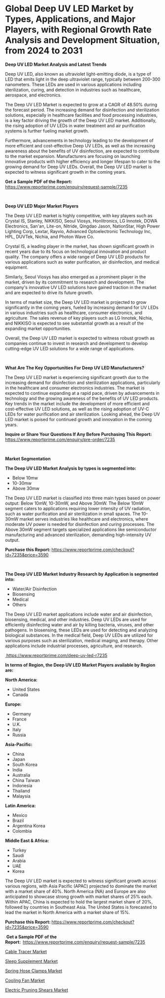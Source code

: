 <p><h1>Global Deep UV LED Market by Types, Applications, and Major Players, with Regional Growth Rate Analysis and Development Situation, from 2024 to 2031</h1></p><p><strong>Deep UV LED Market Analysis and Latest Trends</strong></p>
<p><p>Deep UV LED, also known as ultraviolet light-emitting diode, is a type of LED that emits light in the deep ultraviolet range, typically between 200-300 nanometers. These LEDs are used in various applications including sterilization, curing, and detection in industries such as healthcare, aerospace, and electronics.</p><p>The Deep UV LED Market is expected to grow at a CAGR of 48.50% during the forecast period. The increasing demand for disinfection and sterilization solutions, especially in healthcare facilities and food processing industries, is a key factor driving the growth of the Deep UV LED market. Additionally, the rising adoption of UV LEDs in water treatment and air purification systems is further fueling market growth.</p><p>Furthermore, advancements in technology leading to the development of more efficient and cost-effective Deep UV LEDs, as well as the increasing awareness about the benefits of UV disinfection, are expected to contribute to the market expansion. Manufacturers are focusing on launching innovative products with higher efficiency and longer lifespan to cater to the growing demand for Deep UV LEDs. Overall, the Deep UV LED market is expected to witness significant growth in the coming years.</p></p>
<p><strong>Get a Sample PDF of the Report:&nbsp;</strong> <a href="https://www.reportprime.com/enquiry/request-sample/7235">https://www.reportprime.com/enquiry/request-sample/7235</a></p>
<p>&nbsp;</p>
<p><strong>Deep UV LED Major Market Players</strong></p>
<p><p>The Deep UV LED market is highly competitive, with key players such as Crystal IS, Stanley, NIKKISO, Seoul Viosys, Honlitronics, LG Innotek, DOWA Electronics, San'an, Lite-on, Nitride, Qingdao Jason, NationStar, High Power Lighting Corp, Lextar, Rayvio, Advanced Optoelectronic Technology Inc, HPL, DUVTek, Nichia, and Photon Wave Co.</p><p>Crystal IS, a leading player in the market, has shown significant growth in recent years due to its focus on technological innovation and product quality. The company offers a wide range of Deep UV LED products for various applications such as water purification, air disinfection, and medical equipment.</p><p>Similarly, Seoul Viosys has also emerged as a prominent player in the market, driven by its commitment to research and development. The company's innovative UV LED solutions have gained traction in the market and are expected to drive its future growth.</p><p>In terms of market size, the Deep UV LED market is projected to grow significantly in the coming years, fueled by increasing demand for UV LEDs in various industries such as healthcare, consumer electronics, and agriculture. The sales revenue of key players such as LG Innotek, Nichia, and NIKKISO is expected to see substantial growth as a result of the expanding market opportunities.</p><p>Overall, the Deep UV LED market is expected to witness robust growth as companies continue to invest in research and development to develop cutting-edge UV LED solutions for a wide range of applications.</p></p>
<p>&nbsp;</p>
<p><strong>What Are The Key Opportunities For Deep UV LED Manufacturers?</strong></p>
<p><p>The Deep UV LED market is experiencing significant growth due to the increasing demand for disinfection and sterilization applications, particularly in the healthcare and consumer electronics industries. The market is expected to continue expanding at a rapid pace, driven by advancements in technology and the growing awareness of the benefits of UV LED products. Key trends in the market include the development of more efficient and cost-effective UV LED solutions, as well as the rising adoption of UV-C LEDs for water purification and air sterilization. Looking ahead, the Deep UV LED market is poised for continued growth and innovation in the coming years.</p></p>
<p><strong>Inquire or Share Your Questions If Any Before Purchasing This Report:</strong> <a href="https://www.reportprime.com/enquiry/pre-order/7235">https://www.reportprime.com/enquiry/pre-order/7235</a></p>
<p>&nbsp;</p>
<p><strong>Market Segmentation</strong></p>
<p><strong>The Deep UV LED Market Analysis by types is segmented into:</strong></p>
<p><ul><li>Below 10mw</li><li>10-30mw</li><li>Above 30mw</li></ul></p>
<p><p>The Deep UV LED market is classified into three main types based on power output: Below 10mW, 10-30mW, and Above 30mW. The Below 10mW segment caters to applications requiring lower intensity of UV radiation, such as water purification and air sterilization in small spaces. The 10-30mW market serves industries like healthcare and electronics, where moderate UV power is needed for disinfection and curing processes. The Above 30mW segment targets specialized applications like semiconductor manufacturing and advanced sterilization, demanding high-intensity UV output.</p></p>
<p><strong>Purchase this Report:&nbsp;</strong><a href="https://www.reportprime.com/checkout?id=7235&price=3590">https://www.reportprime.com/checkout?id=7235&price=3590</a></p>
<p>&nbsp;</p>
<p><strong>The Deep UV LED Market Industry Research by Application is segmented into:</strong></p>
<p><ul><li>Water/Air Disinfection</li><li>Biosensing</li><li>Medical</li><li>Others</li></ul></p>
<p><p>The Deep UV LED market applications include water and air disinfection, biosensing, medical, and other industries. Deep UV LEDs are used for efficiently disinfecting water and air by killing bacteria, viruses, and other pathogens. In biosensing, these LEDs are used for detecting and analyzing biological substances. In the medical field, Deep UV LEDs are utilized for various purposes such as sterilization, medical imaging, and therapy. Other applications include industrial processes, agriculture, and research.</p></p>
<p><a href="https://www.reportprime.com/deep-uv-led-r7235">&nbsp;https://www.reportprime.com/deep-uv-led-r7235</a></p>
<p><strong>In terms of Region, the Deep UV LED Market Players available by Region are:</strong></p>
<p>
    <p> <strong> North America: </strong>
        <ul>
            <li>United States</li>
            <li>Canada</li>
        </ul>
        </p> 
    <p> <strong> Europe: </strong>
        <ul>
            <li>Germany</li>
            <li>France</li>
            <li>U.K.</li>
            <li>Italy</li>
            <li>Russia</li>
        </ul>
        </p> 
    <p> <strong> Asia-Pacific: </strong>
        <ul>
            <li>China</li>
            <li>Japan</li>
            <li>South Korea</li>
            <li>India</li>
            <li>Australia</li>
            <li>China Taiwan</li>
            <li>Indonesia</li>
            <li>Thailand</li>
            <li>Malaysia</li>
        </ul>
        </p> 
    <p> <strong> Latin America: </strong>
        <ul>
            <li>Mexico</li>
            <li>Brazil</li>
            <li>Argentina Korea</li>
            <li>Colombia</li>
        </ul>
        </p> 
    <p> <strong> Middle East & Africa: </strong>
        <ul>
            <li>Turkey</li>
            <li>Saudi</li>
            <li>Arabia</li>
            <li>UAE</li>
            <li>Korea</li>
        </ul>
    </p>
    </p>
<p><p>The Deep UV LED market is expected to witness significant growth across various regions, with Asia Pacific (APAC) projected to dominate the market with a market share of 40%. North America (NA) and Europe are also anticipated to showcase strong growth with market shares of 25% each. Within APAC, China is expected to hold the largest market share of 20%, followed by countries in Southeast Asia. The United States is forecasted to lead the market in North America with a market share of 15%.</p></p>
<p><strong>Purchase this Report: </strong><a href="https://www.reportprime.com/checkout?id=7235&price=3590">https://www.reportprime.com/checkout?id=7235&price=3590</a></p>
<p>&nbsp;<strong>Get a Sample PDF of the Report:&nbsp;&nbsp;</strong><a href="https://www.reportprime.com/enquiry/request-sample/7235">https://www.reportprime.com/enquiry/request-sample/7235</a></p>
<p><strong></strong></p>
<p><p><a href="https://www.linkedin.com/pulse/emerging-trends-cable-tracer-market-global-outlook-future-ks2ce?trackingId=uOWzZWM4RlqQomtXfq6p7w%3D%3D">Cable Tracer Market</a></p><p><a href="https://issuu.com/reportprime-2/docs/sleep-supplement-market-size-2030.p_77431e48e30166">Sleep Supplement Market</a></p><p><a href="https://www.linkedin.com/pulse/spring-hose-clamps-market-share-analysis-growth-trends-h0b6e?trackingId=Hh%2BFyHosQkWJBgylb6XDZg%3D%3D">Spring Hose Clamps Market</a></p><p><a href="https://github.com/brendafegmorris532/Market-Research-Report-List-2/blob/main/cooling-fan-market.md">Cooling Fan Market</a></p><p><a href="https://github.com/LarryPearsongXXfvf/Market-Research-Report-List-1/blob/main/electric-pruning-shears-market.md">Electric Pruning Shears Market</a></p></p>